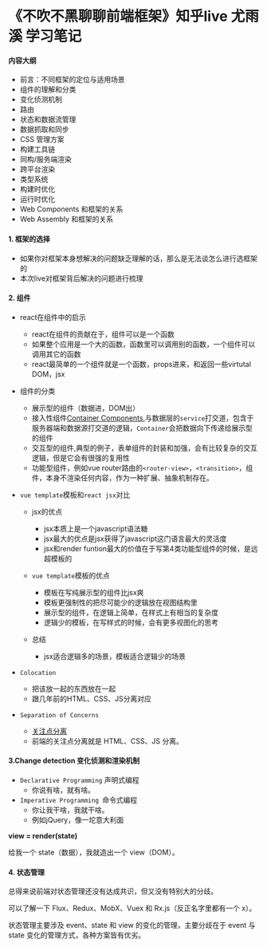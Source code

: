 # 《不吹不黑聊聊前端框架》知乎live 尤雨溪 学习笔记

#### 内容大纲

- 前言：不同框架的定位与适用场景
- 组件的理解和分类
- 变化侦测机制
- 路由
- 状态和数据流管理
- 数据抓取和同步
- CSS 管理方案
- 构建工具链
- 同构/服务端渲染
- 跨平台渲染
- 类型系统
- 构建时优化
- 运行时优化
- Web Components 和框架的关系
- Web Assembly 和框架的关系





#### 1. 框架的选择

- 如果你对框架本身想解决的问题缺乏理解的话，那么是无法谈怎么进行选框架的
- 本次live对框架背后解决的问题进行梳理

#### 2. 组件

- react在组件中的启示

  - react在组件的贡献在于，组件可以是一个函数
  - 如果整个应用是一个大的函数，函数里可以调用别的函数，一个组件可以调用其它的函数
  - react最简单的一个组件就是一个函数，props进来，和返回一些virtutal DOM，jsx

- 组件的分类

  - 展示型的组件（数据进，DOM出）
  - 接入性组件[Container Components](https://medium.com/@learnreact/container-components-c0e67432e005),与数据层的`service`打交道，包含于服务器端和数据源打交道的逻辑，`Container`会把数据向下传递给展示型的组件
  - 交互型的组件,典型的例子，表单组件的封装和加强，会有比较复杂的交互逻辑，但是它会有很强的复用性
  - 功能型组件，例如vue router路由的`<router-view>`，`<transition>`，组件，本身不渲染任何内容，作为一种扩展、抽象机制存在。

- `vue template`模板和`react jsx`对比

  - jsx的优点
    - jsx本质上是一个javascript语法糖
    - jsx最大的优点是jsx获得了javascript这门语言最大的灵活度
    - jsx和render funtion最大的价值在于写第4类功能型组件的时候，是远超模板的
  - `vue template`模板的优点
    - 模板在写纯展示型的组件比jsx爽
    - 模板更强制性的把尽可能少的逻辑放在视图结构里
    - 展示型的组件，在逻辑上简单，在样式上有相当的复杂度
    - 逻辑少的模板，在写样式的时候，会有更多视图化的思考

  - 总结
    - jsx适合逻辑多的场景，模板适合逻辑少的场景

- `Colocation`

  - 把该放一起的东西放在一起
  - 跟几年前的HTML、CSS、JS分离对应

- `Separation of Concerns`

  - [关注点分离](https://link.zhihu.com/?target=https%3A//zh.wikipedia.org/wiki/%25E5%2585%25B3%25E6%25B3%25A8%25E7%2582%25B9%25E5%2588%2586%25E7%25A6%25BB)
  - 前端的关注点分离就是 HTML、CSS、JS 分离。

#### 3.Change detection 变化侦测和渲染机制

-  `Declarative Programming` 声明式编程
   -  你说有啥，就有啥。
-  `Imperative Programming `命令式编程
   -  你让我干啥，我就干啥。
   -  例如jQuery，像一坨意大利面



**view = render(state)**

给我一个 state（数据），我就造出一个 view（DOM）。

#### 4. 状态管理

总得来说前端对状态管理还没有达成共识，但又没有特别大的分歧。

可以了解一下 Flux、Redux、MobX、Vuex 和 Rx.js（反正名字里都有一个 x）。

状态管理主要涉及 event、state 和 view 的变化的管理，主要分歧在于 event 与 state 变化的管理方式，各种方案皆有优劣。













































